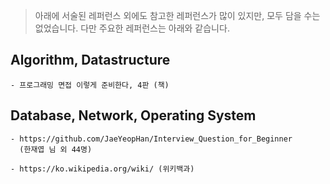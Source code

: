 > 아래에 서술된 레퍼런스 외에도 참고한 레퍼런스가 많이 있지만, 모두 담을 수는 없었습니다. 다만 주요한 레퍼런스는 아래와 같습니다.



## Algorithm, Datastructure

```
- 프로그래밍 면접 이렇게 준비한다, 4판 (책)
```





## Database, Network, Operating System

```
- https://github.com/JaeYeopHan/Interview_Question_for_Beginner 
  (한재엽 님 외 44명)
  
- https://ko.wikipedia.org/wiki/ (위키백과)
```

